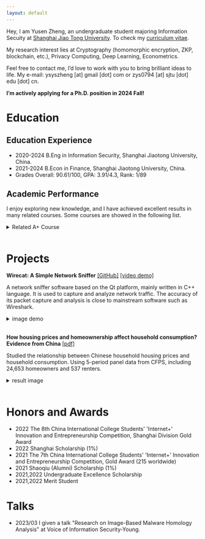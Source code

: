 ```yaml
---
layout: default
---
```



Hey, I am Yusen Zheng, an undergraduate student majoring Information Secuity at [Shanghai Jiao Tong University](https://en.sjtu.edu.cn/). To check my [curriculum vitae](https://ysyszheng.github.io/cv/).

My research interest lies at Cryptography (homomorphic encryption, ZKP, blockchain, etc.), Privacy Computing, Deep Learning, Econometrics.

Feel free to contact me, I’d love to work with you to bring brilliant ideas to life. My e-mail: ysyszheng [at] gmail [dot] com or zys0794 [at] sjtu [dot] edu [dot] cn.

**I’m actively applying for a Ph.D. position in 2024 Fall!**

# Education
## Education Experience
- 2020-2024 B.Eng in Information Security, Shanghai Jiaotong University, China. 
- 2021-2024 B.Econ in Finance, Shanghai Jiaotong University, China.
- Grades Overall: 90.61/100, GPA: 3.91/4.3, Rank: 1/89

## Academic Performance
I enjoy exploring new knowledge, and I have achieved excellent results in many related courses. Some courses are showed in the following list.

<details>
<summary>Related A+ Course</summary>
<ul>
<li>NIS3323: Compiler Principles. (100/100)</li>
<li>MATH1205: Linear Algebra. (100/100)</li>
<li>PHY1252: University Physics. (99/100)</li>
<li>EE1503: Science and Technology Innovation. (99/100)</li>
<li>CS2501: Discrete Mathematics. (98/100)</li>
<li>NIS3303: Information Theory and Coding. (97/100)</li>
<li>NIS3318: Digital Signal Processing. (97/100)</li>
<li>NIS3302: Innovation of Science and Technology on Information Security. (97/100)</li>
<li>AU335: Computer Vision. (97/100)</li>
<li>ECON2402: Econometrics. (97/100)</li>
<li>NIS2331: Computer Organization and Architecture. (96/100)</li>
<li>PHY1253: Quantum Mechanics. (96/100)</li>
<li>CS1501: Thinking and Methodology in Programming. (96/100)</li>
<li>...</li>
</ul>
</details>
<br/>

# Projects

**Wirecat: A Simple Network Sniffer** [[GitHub]](https://github.com/ysyszheng/Wirecat) [[video demo]](/assets/video/wirecat.mp4)

A network sniffer software based on the Qt platform, mainly written in C++ language. It is used to capture and analyze network traffic. The accuracy of its packet capture and analysis is close to mainstream software such as Wireshark.

<details>
<summary>image demo</summary>
<img alt="wirecat demo" src="/assets/img/wirecat.png">
</details>
<br/>

**How housing prices and homeownership affect household consumption? Evidence from China** [[pdf]](/assets/file/hp-and-comp.pdf)

Studied the relationship between Chinese household housing prices and household consumption. Using 5-period panel data from CFPS, including 24,653 homeowners and 537 renters. 

<details>
<summary>result image</summary>
<img alt="wirecat demo" src="/assets/img/hp.png">
</details>
<br/>

# Honors and Awards
- 2022 The 8th China International College Students' 'Internet+' Innovation and Entrepreneurship Competition, Shanghai Division Gold Award
- 2022 Shanghai Scholarship (1%)
- 2021 The 7th China International College Students' 'Internet+' Innovation and Entrepreneurship Competition, Gold Award (215 worldwide)
- 2021 Shaoqiu (Alumni) Scholarship (1%)
- 2021,2022 Undergraduate Excellence Scholarship
- 2021,2022 Merit Student

# Talks
- 2023/03 I given a talk "Research on Image-Based Malware Homology Analysis" at Voice of Information Security-Young.

<!-- # Related Affiliations -->
<!-- <a href="http://en.sjtu.edu.cn"><img src="/assets/img/logo_sjtu.png" width="100" alt="SJTU logo" /></a> -->
<!-- <a href="http://www.topsec.com.cn/"><img src="/assets/img/logo_topsec.png" width="100" alt="Topsec logo"/></a> -->
<!-- <a href="https://english.seiee.sjtu.edu.cn/"><img src="/images/logo_seiee.png" width="100" alt="SEIEE logo"/></a> -->
<!-- <a href="https://www.acem.sjtu.edu.cn/en/"><img src="/images/logo_acem.png" width="100" alt="ACEM logo"/></a> -->

